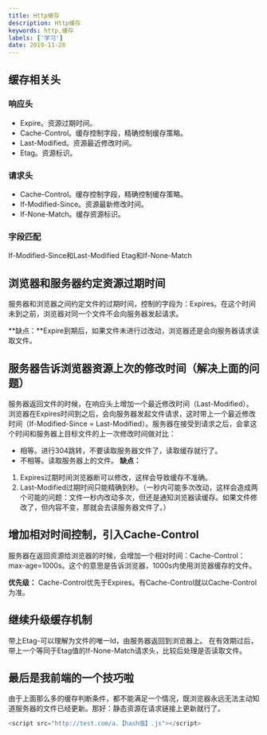 ```yaml
---
title: Http缓存
description: Http缓存
keywords: http,缓存
labels: ['学习']
date: 2019-11-28
---
```


## 缓存相关头

### 响应头

- Expire。资源过期时间。
- Cache-Control。缓存控制字段，精确控制缓存策略。
- Last-Modified。资源最近修改时间。
- Etag。资源标识。

### 请求头

- Cache-Control。缓存控制字段，精确控制缓存策略。
- If-Modified-Since。资源最新修改时间。
- If-None-Match。缓存资源标识。

### 字段匹配

If-Modified-Since和Last-Modified
Etag和If-None-Match

## 浏览器和服务器约定资源过期时间

服务器和浏览器之间约定文件的过期时间，控制的字段为：Expires。在这个时间未到之前，浏览器对同一个文件不会向服务器发起请求。

**缺点：**Expire到期后，如果文件未进行过改动，浏览器还是会向服务器请求读取文件。

## 服务器告诉浏览器资源上次的修改时间（解决上面的问题）

服务器返回文件的时候，在响应头上增加一个最近修改时间（Last-Modified）。浏览器在Expires时间到之后，会向服务器发起文件请求，这时带上一个最近修改时间（If-Modified-Since = Last-Modified）。服务器在接受到请求之后，会拿这个时间和服务器上目标文件的上一次修改时间做对比：
- 相等。进行304跳转，不要读取服务器文件了，读取缓存就行了。
- 不相等。读取服务器上的文件。
**缺点：**
1. Expires过期时间浏览器断可以修改，这样会导致缓存不准确。
2. Last-Modified过期时间只能精确到秒。（一秒内可能多次改动，这样会造成两个可能的问题：文件一秒内改动多次，但还是通知浏览器读缓存。如果文件修改了，但内容不变，那就会去读服务器文件了。）

## 增加相对时间控制，引入Cache-Control

服务器在返回资源给浏览器的时候，会增加一个相对时间：Cache-Control：max-age=1000s。这个的意思是告诉浏览器，1000s内使用浏览器缓存的文件。

**优先级：** 
Cache-Control优先于Expires。有Cache-Control就以Cache-Control为准。

## 继续升级缓存机制

带上Etag-可以理解为文件的唯一Id，由服务器返回到浏览器上。
在有效期过后，带上一个等同于Etag值的If-None-Match请求头，比较后处理是否读取文件。

## 最后是我前端的一个技巧啦

由于上面那么多的缓存判断条件，都不能满足一个情况，既浏览器永远无法主动知道服务器的文件已经更新。那好：静态资源在请求链接上更新就行了。

```javascript
<script src="http://test.com/a.【hash值】.js"></script>
```